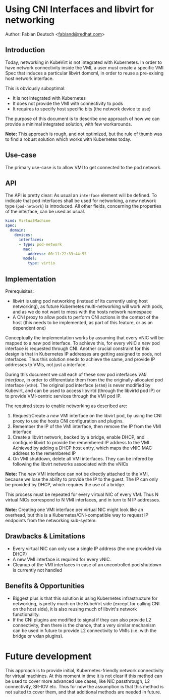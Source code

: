 # Using CNI Interfaces and libvirt for networking

Author: Fabian Deutsch \<fabiand@redhat.com\>

## Introduction

Today, networking in KubeVirt is not integrated with Kubernetes. In order to
have network connectivity inside the VMI, a user must create a specific VMI Spec
that induces a particular libvirt domxml, in order to reuse a pre-exising host
network interface.

This is obviously suboptimal:

- It is not integrated with Kubernetes
- It does not provide the VMI with connectivity to pods
- It requires to specify host specific bits (the network device to use)

The purpose of this document is to describe one approach of how we can provide
a minimal integrated solution, with few workarounds.

**Note:** This approach is rough, and not optimized, but the rule of thumb was
to find a robust solution which works with Kubernetes today.


## Use-case

The primary use-case is to allow VMI to get connected to the pod network.


## API

The API is pretty clear: As usual an `interface` element will be defined.
To indicate that pod interfaces shall be used for networking, a new network
type (`pod-network`) is introduced.
All other fields, concerning the properties of the interface, can be used as
usual.

```yaml
kind: VirtualMachine
spec:
  domain:
    devices:
      interfaces:
      - type: pod-network
        mac:
          address: 00:11:22:33:44:55
        model:
          type: virtio
```


## Implementation

Prerequisites:

- libvirt is using pod networking (instead of its currently using host
  networking), as future Kubernetes multi-networking will work with pods,
  and as we do not want to mess with the hosts network namespace
- A CNI proxy to allow pods to perform CNI actions in the context of the host
  (this needs to be implemented, as part of this feature, or as an dependent
  one)

Conceptually the implementation works by assuming that every vNIC will be
mapped to a _new_ pod interface. To achieve this, for every vNIC a _new_ pod
interface is requested through CNI.
Another crucial constraint for this design is that in Kubernetes IP addresses
are getting assigned to pods, not interfaces. Thus this solution needs to
achieve the same, and provide IP addresses to VMIs, not just a interface.

During this document we call each of these _new_ pod interfaces _VMI interface_,
in order to differentiate them from the the originally-allocated pod interface
(`eth0`). The original pod interface (`eth0`) is never modified by Kubevirt,
and can be used to access libvirtd (through the libvirtd pod IP) or to provide
VMI-centric services through the VMI pod IP.

The required steps to enable networking as described are:

1. Request/Create a _new_ VMI interface on the libvirt pod, by using the CNI
   proxy to use the hosts CNI configuration and plugins.
2. Remember the IP of the VMI interface, then remove the IP from the VMI
   interface
3. Create a libvirt network, backed by a bridge, enable DHCP,
   and configure libvirt to provide the remembered IP address to the VMI.
   Achieved by adding a DHCP host entry, which maps the vNIC MAC address to the
   remembered IP
4. On VMI shutdown, delete all VMI interfaces. They can be infered by following
   the libvirt networks associated with the vNICs

**Note:** The _new_ VMI interface can not be directly attached to the VMI,
because we lose the ability to provide the IP to the guest. The IP can only be
provided by DHCP, which requires the use of a bridge.

This process must be repeated for every virtual NIC of every VMI.
Thus N virtual NICs correspond to N VMI interfaces, and in turn to N IP
addresses.

**Note:** Creating one VMI interface per virtual NIC might look like an
overhead, but this is a Kubernetes/CNI-compatible way to request IP endpoints
from the networking sub-system.


## Drawbacks & Limitations

* Every virtual NIC can only use a single IP address (the one provided via
  DHCP)
* A new VMI interface is required for every vNIC.
* Cleanup of the VMI interfaces in case of an uncontrolled pod shutdown is
  currently not handled


## Benefits & Opportunities

* Biggest plus is that this solution is using Kubernetes infrastructure for
  networking, is pretty much on the KubeVirt side (except for calling CNI on
  the host side), it is also reusing much of libvirt's network functionality.
* If the CNI plugins are modified to signal if they can also provide L2
  connectivity, then there is the chance, that a very similar mechanism can be
  used in future to provide L2 connectivity to VMIs (i.e. with the bridge or
  vxlan plugins).


# Future development

This approach is to provide initial, Kubernetes-friendly network connectivity
for virtual machines.
At this moment in time it is not clear if this method can be used to cover more
advanced use cases, like NIC passthrough, L2 connectivity, SR-IOV etc.
Thus for now the assumption is that this method is not suited to cover them, and
that additional methods are needed in future.
